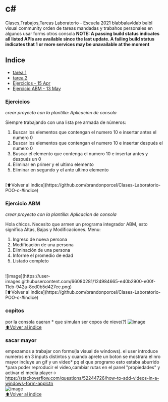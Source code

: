 # c#

Clases,Trabajos,Tareas Laboratorio - Escuela 2021
blabbalavldab balbl
visual community
orden de tareas mandadas y trabahos personales
en algunos usar forms otros consola
**NOTE: A passing build status indicates all listed APIs are available since the last update. A failing build status indicates that 1 or more services may be unavailable at the moment**

## Indice

- [tarea 1](https://drive.google.com/drive/folders/1ss-rntOw4VPa_NU01s5JSIWRCHI-Egov?usp=sharing)
- [tarea 2](https://drive.google.com/drive/folders/1ss-rntOw4VPa_NU01s5JSIWRCHI-Egov?usp=sharing)
- [Ejercicios - 15 Apr](https://github.com/brandonporcel/Clases-Laboratorio-POO-c-#ejercicios)
- [Ejercicio ABM - 13 May](https://github.com/brandonporcel/Clases-Laboratorio-POO-c-#ejercicios)

### Ejercicios
*crear proyecto con la plantilla: Aplicacion de consola*

Siempre trabajando con una lista pre armada de números:
1. Buscar los elementos que contengan el numero 10 e insertar antes el numero 0
2. Buscar los elementos que contengan el numero 10 e insertar después el numero 0
3. Buscar el elemento que contenga el numero 10 e insertar antes y después un 0
4. Eliminar en primer y el ultimo elemento
5. Eliminar en segundo y el ante ultimo elemento
</br>
[⬆Volver al indice](https://github.com/brandonporcel/Clases-Laboratorio-POO-c-#indice)

### Ejercicio ABM
*crear proyecto con la plantilla: Aplicacion de consola*

Hola chicos. Necesito que armen un programa integrador ABM, esto significa Altas, Bajas y Modificaciones.
Menu:
1. Ingreso de nueva persona
2. Modificación de una persona
3. Eliminación de una persona
4. Informe el promedio de edad
5. Listado completo
</br>
![image](https://user-images.githubusercontent.com/66080281/124984665-e40b2900-e00f-11eb-942a-8cd0b5d427ee.png)
</br>
[⬆Volver al indice](https://github.com/brandonporcel/Clases-Laboratorio-POO-c-#indice)

### copitos

por la consola caeran \* que simulan ser copos de nieve(?)
![image](https://user-images.githubusercontent.com/66080281/119400755-00961080-bcb1-11eb-813b-892eafc53f0b.png)
</br>
[⬆Volver al indice](https://github.com/brandonporcel/Clases-Laboratorio-POO-c-#indice)

### sacar mayor

empezamos a trabajar con forms(la visual de windows).
el user introduce numeros en 3 inputs distintos y cuando aprete un boton se mostrara el nro mayor
incluye un gif y un video* pq el que programo esto estaba aburrido </br>
*para poder reproducir el video,cambiar rutas en el panel "propiedades" y activar el media player-> https://stackoverflow.com/questions/52244726/how-to-add-videos-in-a-windows-form-applctn </br>
![image](https://user-images.githubusercontent.com/66080281/122606676-b570e280-d04f-11eb-9976-47763a4a226b.png)
</br>
[⬆Volver al indice](https://github.com/brandonporcel/Clases-Laboratorio-POO-c-#indice)
